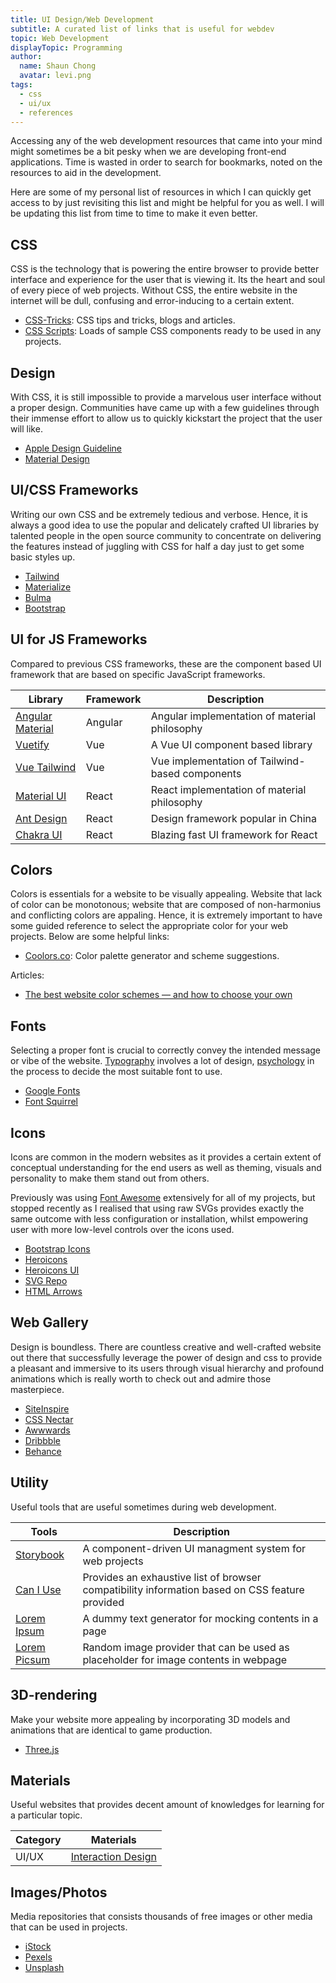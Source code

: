 ```yaml
---
title: UI Design/Web Development
subtitle: A curated list of links that is useful for webdev
topic: Web Development
displayTopic: Programming
author:
  name: Shaun Chong
  avatar: levi.png
tags:
  - css
  - ui/ux
  - references
---
```


Accessing any of the web development resources that came into your mind might sometimes be a bit pesky when we are developing front-end applications. Time is wasted in order to search for bookmarks, noted on the resources to aid in the development.

Here are some of my personal list of resources in which I can quickly get access to by just revisiting this list and might be helpful for you as well. I will be updating this list from time to time to make it even better.

## CSS

CSS is the technology that is powering the entire browser to provide better interface and experience for the user that is viewing it. Its the heart and soul of every piece of web projects. Without CSS, the entire website in the internet will be dull, confusing and error-inducing to a certain extent.

- [CSS-Tricks](https://css-tricks.com/): CSS tips and tricks, blogs and articles.
- [CSS Scripts](https://www.cssscript.com/): Loads of sample CSS components ready to be used in any projects.

## Design

With CSS, it is still impossible to provide a marvelous user interface without a proper design. Communities have came up with a few guidelines through their immense effort to allow us to quickly kickstart the project that the user will like.

- [Apple Design Guideline](https://developer.apple.com/design/human-interface-guidelines/)
- [Material Design](https://material.io/)

## UI/CSS Frameworks

Writing our own CSS and be extremely tedious and verbose. Hence, it is always a good idea to use the popular and delicately crafted UI libraries by talented people in the open source community to concentrate on delivering the features instead of juggling with CSS for half a day just to get some basic styles up.

- [Tailwind](https://tailwindcss.com/)
- [Materialize](https://materializecss.com/)
- [Bulma](https://bulma.io/)
- [Bootstrap](https://getbootstrap.com/)

## UI for JS Frameworks

Compared to previous CSS frameworks, these are the component based UI framework that are based on specific JavaScript frameworks.

| Library                                          | Framework | Description                                     |
| ------------------------------------------------ | --------- | ----------------------------------------------- |
| [Angular Material](https://material.angular.io/) | Angular   | Angular implementation of material philosophy   |
| [Vuetify](https://vuetifyjs.com/en/)             | Vue       | A Vue UI component based library                |
| [Vue Tailwind](https://www.vue-tailwind.com/)    | Vue       | Vue implementation of Tailwind-based components |
| [Material UI](https://mui.com/)                  | React     | React implementation of material philosophy     |
| [Ant Design](https://ant.design/)                | React     | Design framework popular in China               |
| [Chakra UI](https://chakra-ui.com/)              | React     | Blazing fast UI framework for React             |

## Colors

Colors is essentials for a website to be visually appealing. Website that lack of color can be monotonous; website that are composed of non-harmonius and conflicting colors are appaling. Hence, it is extremely important to have some guided reference to select the appropriate color for your web projects. Below are some helpful links:

- [Coolors.co](https://coolors.co/): Color palette generator and scheme suggestions.

Articles:

- [The best website color schemes — and how to choose your own](https://www.canva.com/learn/website-color-schemes/)

## Fonts

Selecting a proper font is crucial to correctly convey the intended message or vibe of the website. [Typography](https://en.wikipedia.org/wiki/Typography) involves a lot of design, [psychology](https://en.wikipedia.org/wiki/Psychology) in the process to decide the most suitable font to use.

- [Google Fonts](https://fonts.google.com/)
- [Font Squirrel](https://www.fontsquirrel)

## Icons

Icons are common in the modern websites as it provides a certain extent of conceptual understanding for the end users as well as theming, visuals and personality to make them stand out from others.

Previously was using [Font Awesome](https://fontawesome.com/) extensively for all of my projects, but stopped recently as I realised that using raw SVGs provides exactly the same outcome with less configuration or installation, whilst empowering user with more low-level controls over the icons used.

- [Bootstrap Icons](https://icons.getbootstrap.com/)
- [Heroicons](https://heroicons.com/)
- [Heroicons UI](https://github.com/sschoger/heroicons-ui)
- [SVG Repo](https://www.svgrepo.com/)
- [HTML Arrows](https://www.toptal.com/designers/htmlarrows/)

## Web Gallery

Design is boundless. There are countless creative and well-crafted website out there that successfully leverage the power of design and css to provide a pleasant and immersive to its users through visual hierarchy and profound animations which is really worth to check out and admire those masterpiece.

- [SiteInspire](https://www.siteinspire.com/)
- [CSS Nectar](https://cssnectar.com/)
- [Awwwards](https://www.awwwards.com/)
- [Dribbble](https://dribbble.com/)
- [Behance](https://www.behance.net/)

## Utility

Useful tools that are useful sometimes during web development.

| Tools                                  | Description                                                                                    |
| -------------------------------------- | ---------------------------------------------------------------------------------------------- |
| [Storybook](https://storybook.js.org/) | A component-driven UI managment system for web projects                                        |
| [Can I Use](https://caniuse.com/)      | Provides an exhaustive list of browser compatibility information based on CSS feature provided |
| [Lorem Ipsum](https://loremipsum.io/)  | A dummy text generator for mocking contents in a page                                          |
| [Lorem Picsum](https://picsum.photos/) | Random image provider that can be used as placeholder for image contents in webpage            |

## 3D-rendering

Make your website more appealing by incorporating 3D models and animations that are identical to game production.

- [Three.js](https://threejs.org/)

## Materials

Useful websites that provides decent amount of knowledges for learning for a particular topic.

| Category | Materials                                                 |
| -------- | --------------------------------------------------------- |
| UI/UX    | [Interaction Design](https://www.interaction-design.org/) |

## Images/Photos

Media repositories that consists thousands of free images or other media that can be used in projects.

- [iStock](https://www.istockphoto.com/)
- [Pexels](https://www.pexels.com/)
- [Unsplash](https://unsplash.com/)
